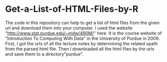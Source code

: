 # Get-a-List-of-HTML-Files-by-R
The code in this repository can help to get a list of html files from the given url and download them into your computer. 
I used the website "http://www.stat.purdue.edu/~mdw/490M/" here. It is the course website of 
"Introduction To Computing With Data" in the University of Purdue in 2009. 
First, I got the urls of all the lecture notes by determining the related xpath from the parsed html file.
Then I downloaded all the html files by the urls and save them to a directory"purdue".
